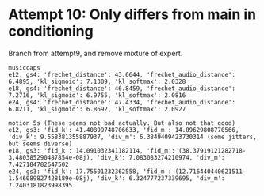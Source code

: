 
# Attempt 10: Only differs from main in conditioning
Branch from attempt9, and remove mixture of expert.

    musiccaps
    e12, gs4: 'frechet_distance': 43.6644, 'frechet_audio_distance': 6.4895, 'kl_sigmoid': 7.1309, 'kl_softmax': 2.0328
    e18, gs4: 'frechet_distance': 46.8459, 'frechet_audio_distance': 7.2716, 'kl_sigmoid': 6.9755, 'kl_softmax': 2.0816
    e24, gs4: 'frechet_distance': 47.4334, 'frechet_audio_distance': 6.8211, 'kl_sigmoid': 6.8692, 'kl_softmax': 2.0927

    motion 5s (These seems not bad actually. But also not that good)
    e12, gs3: 'fid_k': 41.40899748706633, 'fid_m': 14.89629808770566, 'div_k': 9.558381355887937, 'div_m': 6.3849409423730314 (some jitters, but seems diverse)
    e18, gs3: 'fid_k': 14.091032341182114, 'fid_m': (38.37919121282718-3.480385290487854e-08j), 'div_k': 7.083083274210974, 'div_m': 7.427184782647502
    e24, gs3: 'fid_k': 17.75501232362558, 'fid_m': (12.716440440621511-1.546089827428189e-08j), 'div_k': 6.324777237339695, 'div_m': 7.2403181823998395
